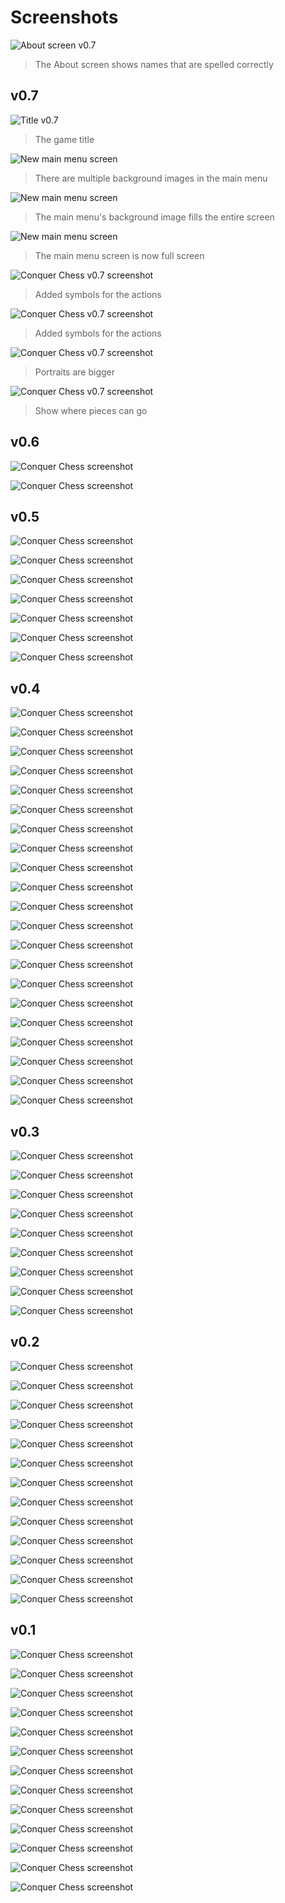 # Screenshots


![About screen v0.7](20250616.jpg)

> The About screen shows names that are spelled correctly

## v0.7

![Title v0.7](title.png)

> The game title

![New main menu screen](20250611.jpg)

> There are multiple background images in the main menu

![New main menu screen](20250610_2.jpg)

> The main menu's background image fills the entire screen

![New main menu screen](20250610_2.jpg)

> The main menu screen is now full screen

![Conquer Chess v0.7 screenshot](20230109_4.png)

> Added symbols for the actions

![Conquer Chess v0.7 screenshot](20230109_3.png)

> Added symbols for the actions

![Conquer Chess v0.7 screenshot](20230109_2.png)

> Portraits are bigger

![Conquer Chess v0.7 screenshot](20230109_1.png)

> Show where pieces can go

## v0.6

![Conquer Chess screenshot](20230108_2.png)

![Conquer Chess screenshot](20230108_1.png)

## v0.5

![Conquer Chess screenshot](20230106_2.png)

![Conquer Chess screenshot](20230106_1.png)

![Conquer Chess screenshot](20230105_4.png)

![Conquer Chess screenshot](20230105_3.png)

![Conquer Chess screenshot](20230105_2.png)

![Conquer Chess screenshot](20230105_1.png)

![Conquer Chess screenshot](20230104_1.png)

## v0.4

![Conquer Chess screenshot](20230103_4.png)

![Conquer Chess screenshot](20230103_3.png)

![Conquer Chess screenshot](20230103_2.png)

![Conquer Chess screenshot](20230103_1.png)

![Conquer Chess screenshot](20230101_1.png)

![Conquer Chess screenshot](20221231_1.png)

![Conquer Chess screenshot](20221224_1.png)

![Conquer Chess screenshot](20220816_1.png)

![Conquer Chess screenshot](20220812_1.png)

![Conquer Chess screenshot](20220811_4.png)

![Conquer Chess screenshot](20220811_3.png)

![Conquer Chess screenshot](20220811_2.png)

![Conquer Chess screenshot](20220811_1.png)

![Conquer Chess screenshot](20220808_1.png)

![Conquer Chess screenshot](20220807_1.png)

![Conquer Chess screenshot](20220804_1.png)

![Conquer Chess screenshot](20220802_1.png)

![Conquer Chess screenshot](20220801_4.png)

![Conquer Chess screenshot](20220801_3.png)

![Conquer Chess screenshot](20220801_2.png)

![Conquer Chess screenshot](20220801_1.png)

## v0.3

![Conquer Chess screenshot](20220729_2.png)

![Conquer Chess screenshot](20220729_1.png)

![Conquer Chess screenshot](20220728_2.png)

![Conquer Chess screenshot](20220728_1.png)

![Conquer Chess screenshot](20220727_3.png)

![Conquer Chess screenshot](20220727_2.png)

![Conquer Chess screenshot](20220727_1.png)

![Conquer Chess screenshot](20220724_2.png)

![Conquer Chess screenshot](20220724_1.png)

## v0.2

![Conquer Chess screenshot](20220721_2.png)

![Conquer Chess screenshot](20220721_1.png)

![Conquer Chess screenshot](20220720_1.png)

![Conquer Chess screenshot](20220718_3.png)

![Conquer Chess screenshot](20220718_2.png)

![Conquer Chess screenshot](20220718_1.png)

![Conquer Chess screenshot](20220717_1.png)

![Conquer Chess screenshot](20220716_1.png)

![Conquer Chess screenshot](20220715_1.png)

![Conquer Chess screenshot](20220714_4.png)

![Conquer Chess screenshot](20220714_3.png)

![Conquer Chess screenshot](20220714_2.png)

![Conquer Chess screenshot](20220714_1.png)

## v0.1

![Conquer Chess screenshot](20220713_3.png)

![Conquer Chess screenshot](20220713_2.png)

![Conquer Chess screenshot](20220713_1.png)

![Conquer Chess screenshot](20220712_6.png)

![Conquer Chess screenshot](20220712_5.png)

![Conquer Chess screenshot](20220712_4.png)

![Conquer Chess screenshot](20220712_3.png)

![Conquer Chess screenshot](20220712_2.png)

![Conquer Chess screenshot](20220712_1.png)

![Conquer Chess screenshot](20220711_4.png)

![Conquer Chess screenshot](20220711_3.png)

![Conquer Chess screenshot](20220711_2.png)

![Conquer Chess screenshot](20220711_1.png)

